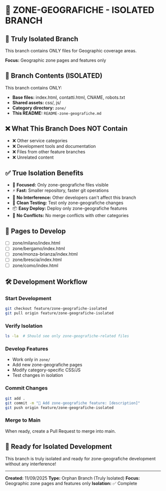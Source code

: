 # 📍 ZONE-GEOGRAFICHE - ISOLATED BRANCH

## 🎯 **Truly Isolated Branch**
This branch contains ONLY files for Geographic coverage areas.

**Focus:** Geographic zone pages and features only

## 📁 **Branch Contents (ISOLATED)**
This branch contains ONLY:
- **Base files:** index.html, contatti.html, CNAME, robots.txt
- **Shared assets:** css/, js/ 
- **Category directory:** `zone/`
- **This README:** `README-zone-geografiche.md`

## ❌ **What This Branch Does NOT Contain**
- ❌ Other service categories
- ❌ Development tools and documentation
- ❌ Files from other feature branches
- ❌ Unrelated content

## ✅ **True Isolation Benefits**
- 🎯 **Focused:** Only zone-geografiche files visible
- ⚡ **Fast:** Smaller repository, faster git operations
- 🚫 **No Interference:** Other developers can't affect this branch
- 🧪 **Clean Testing:** Test only zone-geografiche changes
- 📦 **Easy Deploy:** Deploy only zone-geografiche features
- 👥 **No Conflicts:** No merge conflicts with other categories

## 📄 **Pages to Develop**
- [ ] zone/milano/index.html
- [ ] zone/bergamo/index.html
- [ ] zone/monza-brianza/index.html
- [ ] zone/brescia/index.html
- [ ] zone/como/index.html

## 🛠️ **Development Workflow**

### Start Development
```bash
git checkout feature/zone-geografiche-isolated
git pull origin feature/zone-geografiche-isolated
```

### Verify Isolation
```bash
ls -la  # Should see only zone-geografiche-related files
```

### Develop Features
- Work only in `zone/`
- Add new zone-geografiche pages
- Modify category-specific CSS/JS
- Test changes in isolation

### Commit Changes
```bash
git add .
git commit -m "📍 Add zone-geografiche feature: [description]"
git push origin feature/zone-geografiche-isolated
```

### Merge to Main
When ready, create a Pull Request to merge into main.

## 🚀 **Ready for Isolated Development**
This branch is truly isolated and ready for zone-geografiche development without any interference!

---
**Created:** 11/09/2025
**Type:** Orphan Branch (Truly Isolated)
**Focus:** Geographic zone pages and features only
**Isolation:** ✅ Complete
